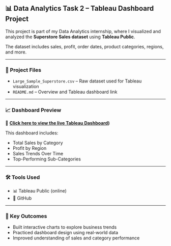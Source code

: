 ## 📊 Data Analytics Task 2 – Tableau Dashboard Project

This project is part of my Data Analytics internship, where I visualized and analyzed the **Superstore Sales dataset** using **Tableau Public**.

The dataset includes sales, profit, order dates, product categories, regions, and more.

---

### 📁 Project Files

- `Large_Sample_Superstore.csv` – Raw dataset used for Tableau visualization
- `README.md` – Overview and Tableau dashboard link

---

### 📈 Dashboard Preview

🔗 **[Click here to view the live Tableau Dashboard](https://public.tableau.com/app/profile/d.siva.kumar/viz/Book1_17545743996530/Dashboard1))**  


This dashboard includes:
- Total Sales by Category
- Profit by Region
- Sales Trends Over Time
- Top-Performing Sub-Categories

---

### 🛠 Tools Used

- 📊 Tableau Public (online)
- 📁 GitHub

---

### 📌 Key Outcomes

- Built interactive charts to explore business trends  
- Practiced dashboard design using real-world data  
- Improved understanding of sales and category performance
